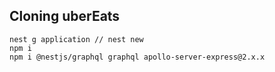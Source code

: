 ## Cloning uberEats 

```
nest g application // nest new
npm i
npm i @nestjs/graphql graphql apollo-server-express@2.x.x
```

